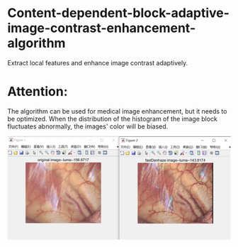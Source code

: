 # Content-dependent-block-adaptive-image-contrast-enhancement-algorithm

Extract local features and enhance image contrast adaptively.


# Attention:

The algorithm can be used for medical image enhancement, but it needs to be optimized. When the distribution of the histogram of the image block fluctuates abnormally,
the images' color will be biased.  



![image](https://github.com/oraclBH/Content-dependent-block-adaptive-image-contrast-enhancement-algorithm/blob/main/Screenshots/result.png)
